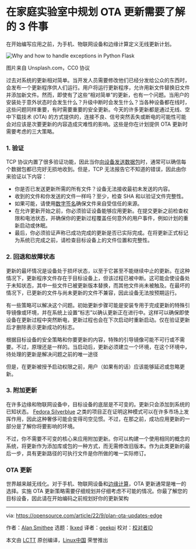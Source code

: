 [#]: subject: "3 things to know about planning for OTA updates in your homelab"
[#]: via: "https://opensource.com/article/22/9/plan-ota-updates-edge"
[#]: author: "Alan Smithee https://opensource.com/users/alansmithee"
[#]: collector: "lkxed"
[#]: translator: "geekpi"
[#]: reviewer: " "
[#]: publisher: " "
[#]: url: " "

在家庭实验室中规划 OTA 更新需要了解的 3 件事
======
在开始编写应用之前，为手机、物联网设备和边缘计算定义无线更新计划。

![Why and how to handle exceptions in Python Flask][1]

图片来自 Unsplash.com，CC0 协议

过去对系统的更新相对简单。当开发人员需要修改他们已经分发给公众的东西时，会发布一个更新程序供人们运行。用户将运行更新程序，允许用新文件替换旧文件并添加新文件。然而，即使有了这些“相对简单”的更新，也有一个问题。当用户的安装处于意外状态时会发生什么？升级中断时会发生什么？当各种设备都在线时，这些问题同样重要，有时需要重要的安全更新。今天的许多更新都是通过无线、空中下载技术 (OTA) 的方式提供的，连接不良、信号突然丢失或断电的可能性可能会对应该是次要更新的内容造成灾难性的影响。这些是你在计划提供 OTA 更新时需要考虑的三大策略。

### 1. 验证

TCP 协议内置了很多验证功能，因此当你[向设备发送数据包][2]时，通常可以确信每个数据包都已完好无损地收到。但是，TCP 无法报告它不知道的错误，因此由你来验证以下内容：

* 你是否已发送更新所需的所有文件？设备无法接收最初未发送的内容。
* 收到的文件和你发送的文件一样吗？至少，检查 SHA 和以验证文件完整性。
* 如果可能，请使用[数字签名][3]确保文件来自受信任的来源。
* 在允许更新开始之前，你必须验证设备能够应用更新。在提交更新之前检查权限和电池状态，并确保你的更新过程覆盖任何意外的用户事件，例如计划的重新启动或休眠。
* 最后，你必须验证声称已成功完成的更新是否已实际完成。在将更新正式标记为系统已完成之前，请检查目标设备上的文件位置和完整性。

### 2. 回退和故障状态

更新的最坏情况是设备处于损坏状态，以至于它甚至不能继续中止的更新。在这种情况下，更新程序文件存在于目标设备上，但该过程已被中断。这可能会使设备处于未知状态，其中一些文件已被更新版本替换，而其他文件尚未被触及。在最坏的情况下，已更新的文件与尚未更新的文件不兼容，因此设备无法按预期运行。

有一些策略可以解决这个问题。初始更新步骤可能是安装专用于完成更新的特殊引导镜像或环境，并在系统上设置“标志”以确认更新正在进行中。这样可以确保即使设备在更新过程中突然断电，更新过程也会在下次启动时重新启动。仅在验证更新后才删除表示更新成功的标志。

根据目标设备的安全策略和你要更新的内容，特殊的引导镜像可能不可行或不需要。不过，原理还是一样的。当启动后，更新必须建立一个环境，在这个环境中，待处理的更新是解决问题之前的唯一途径

但是，在更新被授予启动权限之前，用户（如果有的话）应该能够延迟或忽略更新。

### 3. 附加更新

在许多边缘和物联网设备中，目标设备的底层是不可变的。更新只会添加到系统的已知状态。 [Fedora Silverblue][4] 之类的项目正在证明这种模式可以在许多市场上发挥作用，因此这种奢侈可能会变得司空见惯。不过，在那之前，成功应用更新的一部分是了解你将要影响的环境。

不过，你不需要不可变的核心来应用附加更新。你可以构建一个使用相同的概念的系统，将更新作为添加库或包的一种方式，而无需修改旧版本。作为此类更新的最后一步，具有更新路径的可执行文件是你所做的唯一实际修订。

### OTA 更新

世界越来越无线化。对于手机、物联网设备和[边缘计算][5]，OTA 更新通常是唯一的选择。实施 OTA 更新策略需要仔细规划并仔细考虑不可能的情况。你最了解您的目标设备，因此请在开始编码之前规划好你的更新架构

--------------------------------------------------------------------------------

via: https://opensource.com/article/22/9/plan-ota-updates-edge

作者：[Alan Smithee][a]
选题：[lkxed][b]
译者：[geekpi](https://github.com/geekpi)
校对：[校对者ID](https://github.com/校对者ID)

本文由 [LCTT](https://github.com/LCTT/TranslateProject) 原创编译，[Linux中国](https://linux.cn/) 荣誉推出

[a]: https://opensource.com/users/alansmithee
[b]: https://github.com/lkxed
[1]: https://opensource.com/sites/default/files/lead-images/computer_code_programming_laptop.jpg
[2]: https://www.redhat.com/sysadmin/beginners-guide-network-troubleshooting-linux
[3]: https://www.redhat.com/sysadmin/digital-signatures-gnupg
[4]: https://silverblue.fedoraproject.org
[5]: https://www.redhat.com/en/topics/edge-computing/what-is-edge-computing?intcmp=7013a000002qLH8AAM
